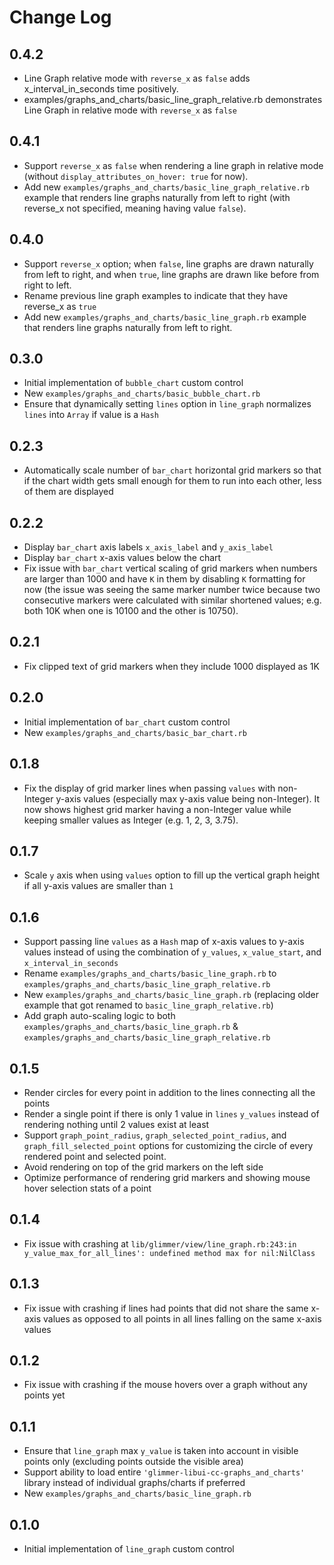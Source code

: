 # Change Log

## 0.4.2

- Line Graph relative mode with `reverse_x` as `false` adds x_interval_in_seconds time positively.
- examples/graphs_and_charts/basic_line_graph_relative.rb demonstrates Line Graph in relative mode with `reverse_x` as `false`

## 0.4.1

- Support `reverse_x` as `false` when rendering a line graph in relative mode (without `display_attributes_on_hover: true` for now).
- Add new `examples/graphs_and_charts/basic_line_graph_relative.rb` example that renders line graphs naturally from left to right (with reverse_x not specified, meaning having value `false`).

## 0.4.0

- Support `reverse_x` option; when `false`, line graphs are drawn naturally from left to right, and when `true`, line graphs are drawn like before from right to left.
- Rename previous line graph examples to indicate that they have reverse_x as `true`
- Add new `examples/graphs_and_charts/basic_line_graph.rb` example that renders line graphs naturally from left to right.

## 0.3.0

- Initial implementation of `bubble_chart` custom control
- New `examples/graphs_and_charts/basic_bubble_chart.rb`
- Ensure that dynamically setting `lines` option in `line_graph` normalizes `lines` into `Array` if value is a `Hash`

## 0.2.3

- Automatically scale number of `bar_chart` horizontal grid markers so that if the chart width gets small enough for them to run into each other, less of them are displayed

## 0.2.2

- Display `bar_chart` axis labels `x_axis_label` and `y_axis_label`
- Display `bar_chart` x-axis values below the chart
- Fix issue with `bar_chart` vertical scaling of grid markers when numbers are larger than 1000 and have `K` in them by disabling `K` formatting for now (the issue was seeing the same marker number twice because two consecutive markers were calculated with similar shortened values; e.g. both 10K when one is 10100 and the other is 10750).

## 0.2.1

- Fix clipped text of grid markers when they include 1000 displayed as 1K

## 0.2.0

- Initial implementation of `bar_chart` custom control
- New `examples/graphs_and_charts/basic_bar_chart.rb`

## 0.1.8

- Fix the display of grid marker lines when passing `values` with non-Integer y-axis values (especially max y-axis value being non-Integer). It now shows highest grid marker having a non-Integer value while keeping smaller values as Integer (e.g. 1, 2, 3, 3.75).

## 0.1.7

- Scale `y` axis when using `values` option to fill up the vertical graph height if all y-axis values are smaller than `1`

## 0.1.6

- Support passing line `values` as a `Hash` map of x-axis values to y-axis values instead of using the combination of `y_values`, `x_value_start`, and `x_interval_in_seconds`
- Rename `examples/graphs_and_charts/basic_line_graph.rb` to `examples/graphs_and_charts/basic_line_graph_relative.rb`
- New `examples/graphs_and_charts/basic_line_graph.rb` (replacing older example that got renamed to `basic_line_graph_relative.rb`)
- Add graph auto-scaling logic to both `examples/graphs_and_charts/basic_line_graph.rb` & `examples/graphs_and_charts/basic_line_graph_relative.rb`

## 0.1.5

- Render circles for every point in addition to the lines connecting all the points
- Render a single point if there is only 1 value in `lines` `y_values` instead of rendering nothing until 2 values exist at least
- Support `graph_point_radius`, `graph_selected_point_radius`, and `graph_fill_selected_point` options for customizing the circle of every rendered point and selected point.
- Avoid rendering on top of the grid markers on the left side
- Optimize performance of rendering grid markers and showing mouse hover selection stats of a point

## 0.1.4

- Fix issue with crashing at `lib/glimmer/view/line_graph.rb:243:in y_value_max_for_all_lines': undefined method max for nil:NilClass`

## 0.1.3

- Fix issue with crashing if lines had points that did not share the same x-axis values as opposed to all points in all lines falling on the same x-axis values

## 0.1.2

- Fix issue with crashing if the mouse hovers over a graph without any points yet

## 0.1.1

- Ensure that `line_graph` max `y_value` is taken into account in visible points only (excluding points outside the visible area)
- Support ability to load entire `'glimmer-libui-cc-graphs_and_charts'` library instead of individual graphs/charts if preferred
- New `examples/graphs_and_charts/basic_line_graph.rb`

## 0.1.0

- Initial implementation of `line_graph` custom control
